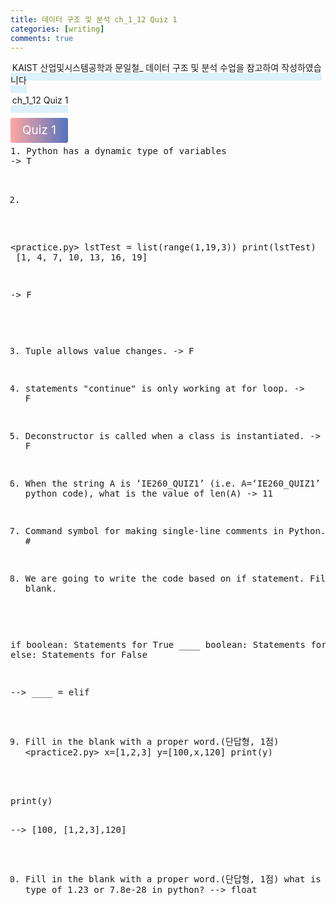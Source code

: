 ```yaml
---
title: 데이터 구조 및 분석 ch_1_12 Quiz 1
categories: [writing] 
comments: true
---
```

<p><span style="border-bottom: 12px solid #dcf1fb; padding: 0 0 0 0.2em;">KAIST 산업및시스템공학과 문일철_ 데이터 구조 및 분석 수업을 참고하여 작성하였습니다</span></p>
<p><span style="border-bottom: 12px solid #dcf1fb; padding: 0 0 0 0.2em;">ch_1_12 Quiz 1</span></p>

<html lang="en">
<head>
    <meta charset="UTF-8">
    <title>정의</title>
</head>
<body>

<pre>
</pre>

<p><span style="background: linear-gradient(to right, #ffa7a3, #5673bd); padding: 0.43em 1em; font-size: 19px; border-radius: 3px; color: #ffffff;">Quiz 1</span></p>
<pre>
1. Python has a dynamic type of variables
-> T

2. 
<practice.py>
lstTest = list(range(1,19,3))
print(lstTest)
<result>
[1, 4, 7, 10, 13, 16, 19]

-> F

3. Tuple allows value changes.
-> F

4. statements "continue" is only working at for loop.
-> F

5. Deconstructor is called when a class is instantiated.
-> F

6. When the string A is ‘IE260_QUIZ1’ (i.e. A=‘IE260_QUIZ1’ in python code), what is the value of len(A)
-> 11

7.  Command symbol for making single-line comments in Python.
-> #

8. We are going to write the code based on if statement. Fill in the blank.

if boolean:
  Statements for True
____ boolean:
  Statements for True
else:
  Statements for False

--> ____ = elif

9. Fill in the blank with a proper word.(단답형, 1점)
<practice2.py>
x=[1,2,3]
y=[100,x,120]
print(y)
<result>
print(y)

--> [100, [1,2,3],120]

10. Fill in the blank with a proper word.(단답형, 1점)
what is the data type of 1.23 or 7.8e-28 in python?
--> float
</pre>
</body>
</html>
